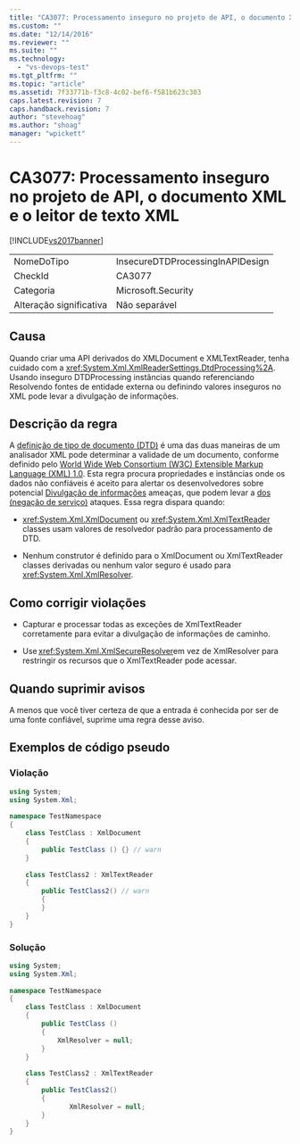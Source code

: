```yaml
---
title: "CA3077: Processamento inseguro no projeto de API, o documento XML e o leitor de texto XML | Microsoft Docs"
ms.custom: ""
ms.date: "12/14/2016"
ms.reviewer: ""
ms.suite: ""
ms.technology: 
  - "vs-devops-test"
ms.tgt_pltfrm: ""
ms.topic: "article"
ms.assetid: 7f33771b-f3c8-4c02-bef6-f581b623c303
caps.latest.revision: 7
caps.handback.revision: 7
author: "stevehoag"
ms.author: "shoag"
manager: "wpickett"
---
```

# CA3077: Processamento inseguro no projeto de API, o documento XML e o leitor de texto XML
[!INCLUDE[vs2017banner](../code-quality/includes/vs2017banner.md)]

|||  
|-|-|  
|NomeDoTipo|InsecureDTDProcessingInAPIDesign|  
|CheckId|CA3077|  
|Categoria|Microsoft.Security|  
|Alteração significativa|Não separável|  
  
## Causa  
 Quando criar uma API derivados do XMLDocument e XMLTextReader, tenha cuidado com a <xref:System.Xml.XmlReaderSettings.DtdProcessing%2A>.  Usando inseguro DTDProcessing instâncias quando referenciando Resolvendo fontes de entidade externa ou definindo valores inseguros no XML pode levar a divulgação de informações.  
  
## Descrição da regra  
 A [definição de tipo de documento \(DTD\)](https://msdn.microsoft.com/en-us/library/aa468547.aspx) é uma das duas maneiras de um analisador XML pode determinar a validade de um documento, conforme definido pelo  [World Wide Web Consortium \(W3C\) Extensible Markup Language \(XML\) 1.0](http://www.w3.org/TR/2008/REC-xml-20081126/). Esta regra procura propriedades e instâncias onde os dados não confiáveis é aceito para alertar os desenvolvedores sobre potencial [Divulgação de informações](../Topic/Information%20Disclosure.md) ameaças, que podem levar a [dos \(negação de serviço\)](../Topic/Denial%20of%20Service.md) ataques. Essa regra dispara quando:  
  
-   <xref:System.Xml.XmlDocument> ou <xref:System.Xml.XmlTextReader> classes usam valores de resolvedor padrão para processamento de DTD.  
  
-   Nenhum construtor é definido para o XmlDocument ou XmlTextReader classes derivadas ou nenhum valor seguro é usado para <xref:System.Xml.XmlResolver>.  
  
## Como corrigir violações  
  
-   Capturar e processar todas as exceções de XmlTextReader corretamente para evitar a divulgação de informações de caminho.  
  
-   Use <xref:System.Xml.XmlSecureResolver>em vez de XmlResolver para restringir os recursos que o XmlTextReader pode acessar.  
  
## Quando suprimir avisos  
 A menos que você tiver certeza de que a entrada é conhecida por ser de uma fonte confiável, suprime uma regra desse aviso.  
  
## Exemplos de código pseudo  
  
### Violação  
  
```c#  
using System;   
using System.Xml;   
  
namespace TestNamespace   
{   
    class TestClass : XmlDocument    
    {   
        public TestClass () {} // warn   
    }   
  
    class TestClass2 : XmlTextReader    
    {       
        public TestClass2() // warn   
        {   
        }   
    }   
}  
```  
  
### Solução  
  
```c#  
using System;   
using System.Xml;   
  
namespace TestNamespace   
{   
    class TestClass : XmlDocument    
    {   
        public TestClass ()    
        {   
            XmlResolver = null;   
        }   
    }   
  
    class TestClass2 : XmlTextReader    
    {       
        public TestClass2()    
        {   
               XmlResolver = null;   
        }   
    }   
}  
```
